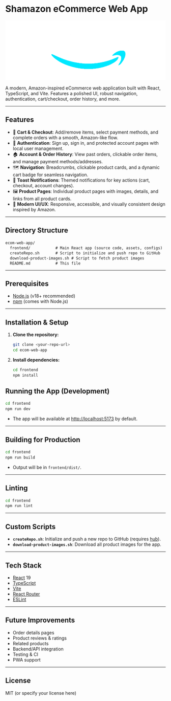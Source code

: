 # Shamazon eCommerce Web App

![Shamazon Logo](frontend/src/assets/amazon-logo-white.png)

A modern, Amazon-inspired eCommerce web application built with React, TypeScript, and Vite. Features a polished UI, robust navigation, authentication, cart/checkout, order history, and more.

---

## Features

- 🛒 **Cart & Checkout**: Add/remove items, select payment methods, and complete orders with a smooth, Amazon-like flow.
- 👤 **Authentication**: Sign up, sign in, and protected account pages with local user management.
- 🏠 **Account & Order History**: View past orders, clickable order items, and manage payment methods/addresses.
- 🗺️ **Navigation**: Breadcrumbs, clickable product cards, and a dynamic cart badge for seamless navigation.
- 🔔 **Toast Notifications**: Themed notifications for key actions (cart, checkout, account changes).
- 🖼️ **Product Pages**: Individual product pages with images, details, and links from all product cards.
- 🧭 **Modern UI/UX**: Responsive, accessible, and visually consistent design inspired by Amazon.

---

## Directory Structure

```
ecom-web-app/
  frontend/           # Main React app (source code, assets, configs)
  createRepo.sh       # Script to initialize and push repo to GitHub
  download-product-images.sh # Script to fetch product images
  README.md           # This file
```

---

## Prerequisites

- [Node.js](https://nodejs.org/) (v18+ recommended)
- [npm](https://www.npmjs.com/) (comes with Node.js)

---

## Installation & Setup

1. **Clone the repository:**
   ```bash
   git clone <your-repo-url>
   cd ecom-web-app
   ```

2. **Install dependencies:**
   ```bash
   cd frontend
   npm install
   ```

## Running the App (Development)

```bash
cd frontend
npm run dev
```

- The app will be available at [http://localhost:5173](http://localhost:5173) by default.

---

## Building for Production

```bash
cd frontend
npm run build
```
- Output will be in `frontend/dist/`.

---

## Linting

```bash
cd frontend
npm run lint
```

---

## Custom Scripts

- **`createRepo.sh`**: Initialize and push a new repo to GitHub (requires [hub](https://github.com/github/hub)).
- **`download-product-images.sh`**: Download all product images for the app.

---

## Tech Stack

- [React](https://react.dev/) 19
- [TypeScript](https://www.typescriptlang.org/)
- [Vite](https://vitejs.dev/)
- [React Router](https://reactrouter.com/)
- [ESLint](https://eslint.org/)

---

## Future Improvements

- Order details pages
- Product reviews & ratings
- Related products
- Backend/API integration
- Testing & CI
- PWA support

---

## License

MIT (or specify your license here)

